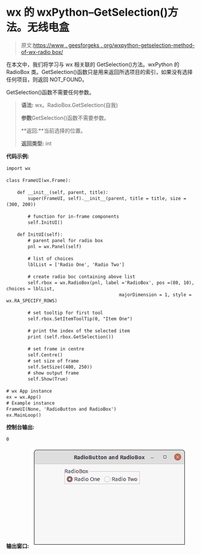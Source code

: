 # wx 的 wxPython–GetSelection()方法。无线电盒

> 原文:[https://www . geesforgeks . org/wxpython-getselection-method-of-wx-radio box/](https://www.geeksforgeeks.org/wxpython-getselection-method-of-wx-radiobox/)

在本文中，我们将学习与 wx 相关联的 GetSelection()方法。wxPython 的 RadioBox 类。GetSelection()函数只是用来返回所选项目的索引，如果没有选择任何项目，则返回 NOT_FOUND。

GetSelection()函数不需要任何参数。

> **语法:** wx。RadioBox.GetSelection(自我)
> 
> **参数**GetSelection()函数不需要参数。
> 
> **返回:**当前选择的位置。
> 
> **返回类型:** int

**代码示例:**

```
import wx

class FrameUI(wx.Frame):

    def __init__(self, parent, title):
        super(FrameUI, self).__init__(parent, title = title, size =(300, 200))

        # function for in-frame components
        self.InitUI()

    def InitUI(self):
        # parent panel for radio box
        pnl = wx.Panel(self)

        # list of choices
        lblList = ['Radio One', 'Radio Two']

        # create radio boc containing above list
        self.rbox = wx.RadioBox(pnl, label ='RadioBox', pos =(80, 10), choices = lblList,
                                          majorDimension = 1, style = wx.RA_SPECIFY_ROWS)

        # set tooltip for first tool
        self.rbox.SetItemToolTip(0, "Item One")

        # print the index of the selected item
        print (self.rbox.GetSelection())

        # set frame in centre
        self.Centre()
        # set size of frame
        self.SetSize((400, 250))
        # show output frame
        self.Show(True)

# wx App instance
ex = wx.App()
# Example instance
FrameUI(None, 'RadioButton and RadioBox')
ex.MainLoop()
```

**控制台输出:**

```
0

```

**输出窗口:**
![](img/7f9789de9d7df84117d24eec864cd95f.png)